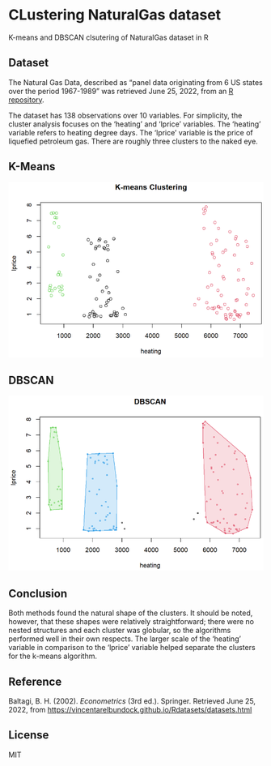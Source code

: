 # CLustering NaturalGas dataset
K-means and DBSCAN clsutering of NaturalGas dataset in R

## Dataset
The Natural Gas Data, described as “panel data originating from 6 US states over the period 1967-1989” was retrieved June 25, 2022, from an [R repository](https://vincentarelbundock.github.io/Rdatasets/datasets.html).

The dataset has 138 observations over 10 variables.  For simplicity, the cluster analysis focuses on the ‘heating’ and ‘lprice’ variables.  The ‘heating’ variable refers to heating degree days.  The ‘lprice’ variable is the price of liquefied petroleum gas.  There are roughly three clusters to the naked eye.

## K-Means
![](figs/k-means_cluster.png)

## DBSCAN
![](figs/dbscan_cluster.png)

## Conclusion
Both methods found the natural shape of the clusters.  It should be noted, however, that these shapes were relatively straightforward; there were no nested structures and each cluster was globular, so the algorithms performed well in their own respects.  The larger scale of the ‘heating’ variable in comparison to the ‘lprice’ variable helped separate the clusters for the k-means algorithm.

## Reference
Baltagi, B. H. (2002). *Econometrics* (3rd ed.). Springer. Retrieved June 25, 2022, from [https://vincentarelbundock.github.io/Rdatasets/datasets.html ](https://vincentarelbundock.github.io/Rdatasets/datasets.html)


## License
MIT
